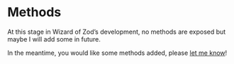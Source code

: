 # Methods

At this stage in Wizard of Zod’s development, no methods are exposed but maybe I will add some in future.

In the meantime, you would like some methods added, please [let me know](https://github.com/FullStackSimon/wizard-of-zod/discussions)!